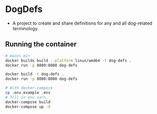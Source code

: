 # DogDefs
- A project to create and share definitions for any and all dog-related terminology.

## Running the container

```bash
# macos m1+
docker buildx build --platform linux/amd64 -t dog-defs .
docker run -p 8080:8080 dog-defs

docker build -t dog-defs .
docker run -p 8080:8080 dog-defs
```

```bash
# With docker-compose
cp .env.example .env
# fill in env vars.
docker-compose build
docker-compose up -d
```